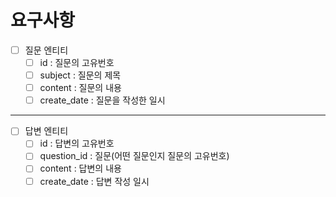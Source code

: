 # 요구사항
- [ ] 질문 엔티티
  - [ ] id : 질문의 고유번호
  - [ ] subject : 질문의 제목
  - [ ] content : 질문의 내용
  - [ ] create_date : 질문을 작성한 일시

---
- [ ] 답변 엔티티
  - [ ] id : 답변의 고유번호
  - [ ] question_id : 질문(어떤 질문인지 질문의 고유번호)
  - [ ] content : 답변의 내용
  - [ ] create_date : 답변 작성 일시